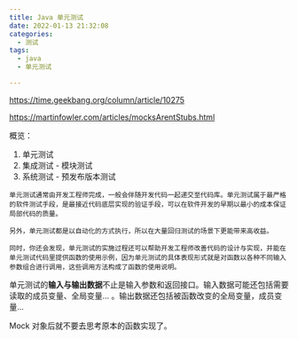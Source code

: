 ```yaml
---
title: Java 单元测试
date: 2022-01-13 21:32:08
categories: 
  - 测试
tags:
  - java
  - 单元测试

---
```






https://time.geekbang.org/column/article/10275

https://martinfowler.com/articles/mocksArentStubs.html

概览：

1. 单元测试
2. 集成测试 - 模块测试
3. 系统测试 - 预发布版本测试

```
单元测试通常由开发工程师完成，一般会伴随开发代码一起递交至代码库。单元测试属于最严格的软件测试手段，是最接近代码底层实现的验证手段，可以在软件开发的早期以最小的成本保证局部代码的质量。

另外，单元测试都是以自动化的方式执行，所以在大量回归测试的场景下更能带来高收益。

同时，你还会发现，单元测试的实施过程还可以帮助开发工程师改善代码的设计与实现，并能在单元测试代码里提供函数的使用示例，因为单元测试的具体表现形式就是对函数以各种不同输入参数组合进行调用，这些调用方法构成了函数的使用说明。
```

单元测试的**输入与输出数据**不止是输入参数和返回接口。输入数据可能还包括需要读取的成员变量、全局变量... 。输出数据还包括被函数改变的全局变量，成员变量...



Mock 对象后就不要去思考原本的函数实现了。
